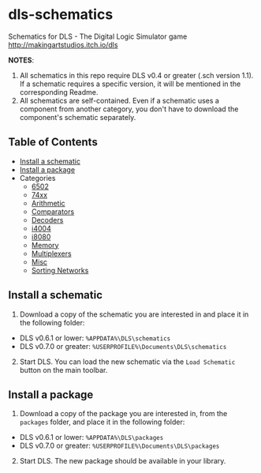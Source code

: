 # dls-schematics
Schematics for DLS - The Digital Logic Simulator game http://makingartstudios.itch.io/dls

**NOTES**:

1. All schematics in this repo require DLS v0.4 or greater (.sch version 1.1). If a schematic requires a specific version, it will be mentioned in the corresponding Readme.
2. All schematics are self-contained. Even if a schematic uses a component from another category, you don't have to download the component's schematic separately.

## Table of Contents

* [Install a schematic](#install)
* [Install a package](#install_package)
* Categories
  * [6502](6502/Readme.md)
  * [74xx](74xx/Readme.md)
  * [Arithmetic](Arithmetic/Readme.md)
  * [Comparators](Comparators/Readme.md)
  * [Decoders](Decoders/Readme.md)
  * [i4004](i4004/Readme.md)
  * [i8080](i8080/Readme.md)
  * [Memory](Memory/Readme.md)
  * [Multiplexers](Multiplexers/Readme.md)
  * [Misc](Misc/Readme.md)
  * [Sorting Networks](SortingNetworks/Readme.md)

## <a name="install"></a>Install a schematic
1. Download a copy of the schematic you are interested in and place it in the following folder:  
 * DLS v0.6.1 or lower: `%APPDATA%\DLS\schematics`
 * DLS v0.7.0 or greater: `%USERPROFILE%\Documents\DLS\schematics`
2. Start DLS. You can load the new schematic via the `Load Schematic` button on the main toolbar.

## <a name="install_package"></a>Install a package
1. Download a copy of the package you are interested in, from the `packages` folder, and place it in the following folder:  
 * DLS v0.6.1 or lower: `%APPDATA%\DLS\packages`
 * DLS v0.7.0 or greater: `%USERPROFILE%\Documents\DLS\packages`
2. Start DLS. The new package should be available in your library.
